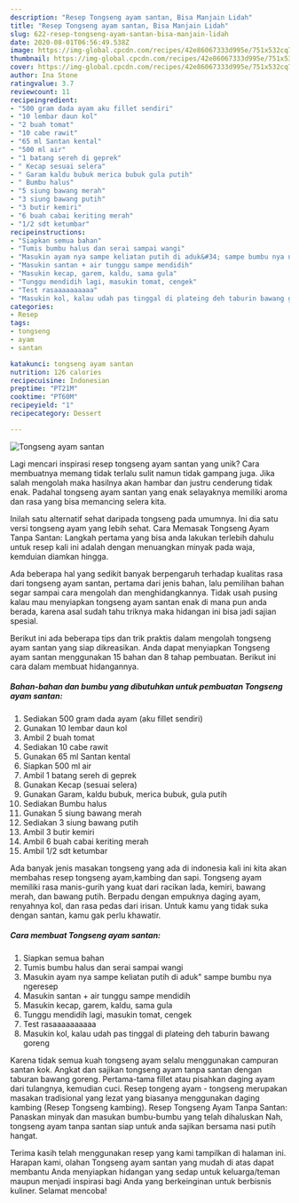 ```yaml
---
description: "Resep Tongseng ayam santan, Bisa Manjain Lidah"
title: "Resep Tongseng ayam santan, Bisa Manjain Lidah"
slug: 622-resep-tongseng-ayam-santan-bisa-manjain-lidah
date: 2020-08-01T06:56:49.538Z
image: https://img-global.cpcdn.com/recipes/42e86067333d995e/751x532cq70/tongseng-ayam-santan-foto-resep-utama.jpg
thumbnail: https://img-global.cpcdn.com/recipes/42e86067333d995e/751x532cq70/tongseng-ayam-santan-foto-resep-utama.jpg
cover: https://img-global.cpcdn.com/recipes/42e86067333d995e/751x532cq70/tongseng-ayam-santan-foto-resep-utama.jpg
author: Ina Stone
ratingvalue: 3.7
reviewcount: 11
recipeingredient:
- "500 gram dada ayam aku fillet sendiri"
- "10 lembar daun kol"
- "2 buah tomat"
- "10 cabe rawit"
- "65 ml Santan kental"
- "500 ml air"
- "1 batang sereh di geprek"
- " Kecap sesuai selera"
- " Garam kaldu bubuk merica bubuk gula putih"
- " Bumbu halus"
- "5 siung bawang merah"
- "3 siung bawang putih"
- "3 butir kemiri"
- "6 buah cabai keriting merah"
- "1/2 sdt ketumbar"
recipeinstructions:
- "Siapkan semua bahan"
- "Tumis bumbu halus dan serai sampai wangi"
- "Masukin ayam nya sampe keliatan putih di aduk&#34; sampe bumbu nya ngeresep"
- "Masukin santan + air tunggu sampe mendidih"
- "Masukin kecap, garem, kaldu, sama gula"
- "Tunggu mendidih lagi, masukin tomat, cengek"
- "Test rasaaaaaaaaaa"
- "Masukin kol, kalau udah pas tinggal di plateing deh taburin bawang goreng"
categories:
- Resep
tags:
- tongseng
- ayam
- santan

katakunci: tongseng ayam santan 
nutrition: 126 calories
recipecuisine: Indonesian
preptime: "PT21M"
cooktime: "PT60M"
recipeyield: "1"
recipecategory: Dessert

---
```



![Tongseng ayam santan](https://img-global.cpcdn.com/recipes/42e86067333d995e/751x532cq70/tongseng-ayam-santan-foto-resep-utama.jpg)

Lagi mencari inspirasi resep tongseng ayam santan yang unik? Cara membuatnya memang tidak terlalu sulit namun tidak gampang juga. Jika salah mengolah maka hasilnya akan hambar dan justru cenderung tidak enak. Padahal tongseng ayam santan yang enak selayaknya memiliki aroma dan rasa yang bisa memancing selera kita.

Inilah satu alternatif sehat daripada tongseng pada umumnya. Ini dia satu versi tongseng ayam yang lebih sehat. Cara Memasak Tongseng Ayam Tanpa Santan: Langkah pertama yang bisa anda lakukan terlebih dahulu untuk resep kali ini adalah dengan menuangkan minyak pada waja, kemduian diamkan hingga.

Ada beberapa hal yang sedikit banyak berpengaruh terhadap kualitas rasa dari tongseng ayam santan, pertama dari jenis bahan, lalu pemilihan bahan segar sampai cara mengolah dan menghidangkannya. Tidak usah pusing kalau mau menyiapkan tongseng ayam santan enak di mana pun anda berada, karena asal sudah tahu triknya maka hidangan ini bisa jadi sajian spesial.


Berikut ini ada beberapa tips dan trik praktis dalam mengolah tongseng ayam santan yang siap dikreasikan. Anda dapat menyiapkan Tongseng ayam santan menggunakan 15 bahan dan 8 tahap pembuatan. Berikut ini cara dalam membuat hidangannya.

<!--inarticleads1-->

##### Bahan-bahan dan bumbu yang dibutuhkan untuk pembuatan Tongseng ayam santan:

1. Sediakan 500 gram dada ayam (aku fillet sendiri)
1. Gunakan 10 lembar daun kol
1. Ambil 2 buah tomat
1. Sediakan 10 cabe rawit
1. Gunakan 65 ml Santan kental
1. Siapkan 500 ml air
1. Ambil 1 batang sereh di geprek
1. Gunakan  Kecap (sesuai selera)
1. Gunakan  Garam, kaldu bubuk, merica bubuk, gula putih
1. Sediakan  Bumbu halus
1. Gunakan 5 siung bawang merah
1. Sediakan 3 siung bawang putih
1. Ambil 3 butir kemiri
1. Ambil 6 buah cabai keriting merah
1. Ambil 1/2 sdt ketumbar


Ada banyak jenis masakan tongseng yang ada di indonesia kali ini kita akan membahas resep tongseng ayam,kambing dan sapi. Tongseng ayam memiliki rasa manis-gurih yang kuat dari racikan lada, kemiri, bawang merah, dan bawang putih. Berpadu dengan empuknya daging ayam, renyahnya kol, dan rasa pedas dari irisan. Untuk kamu yang tidak suka dengan santan, kamu gak perlu khawatir. 

<!--inarticleads2-->

##### Cara membuat Tongseng ayam santan:

1. Siapkan semua bahan
1. Tumis bumbu halus dan serai sampai wangi
1. Masukin ayam nya sampe keliatan putih di aduk&#34; sampe bumbu nya ngeresep
1. Masukin santan + air tunggu sampe mendidih
1. Masukin kecap, garem, kaldu, sama gula
1. Tunggu mendidih lagi, masukin tomat, cengek
1. Test rasaaaaaaaaaa
1. Masukin kol, kalau udah pas tinggal di plateing deh taburin bawang goreng


Karena tidak semua kuah tongseng ayam selalu menggunakan campuran santan kok. Angkat dan sajikan tongseng ayam tanpa santan dengan taburan bawang goreng. Pertama-tama fillet atau pisahkan daging ayam dari tulangnya, kemudian cuci. Resep tongeng ayam - tongseng merupakan masakan tradisional yang lezat yang biasanya menggunakan daging kambing (Resep Tongseng kambing). Resep Tongseng Ayam Tanpa Santan: Panaskan minyak dan masukan bumbu-bumbu yang telah dihaluskan Nah, tongseng ayam tanpa santan siap untuk anda sajikan bersama nasi putih hangat. 

Terima kasih telah menggunakan resep yang kami tampilkan di halaman ini. Harapan kami, olahan Tongseng ayam santan yang mudah di atas dapat membantu Anda menyiapkan hidangan yang sedap untuk keluarga/teman maupun menjadi inspirasi bagi Anda yang berkeinginan untuk berbisnis kuliner. Selamat mencoba!
